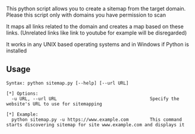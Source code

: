 This python script allows you to create a sitemap from the target domain. Please this script only with domains you have permission to scan

It maps all links related to the domain and creates a map based on these links. (Unrelated links like link to youtube for example will be disregarded)

It works in any UNIX based operating systems and in Windows if Python is installed

## Usage

```
Syntax: python sitemap.py [--help] [--url URL]

[*] Options:
  -u URL, --url URL                                   Specify the website's URL to use for sitemapping

[*] Example:
  python sitemap.py -u https://www.example.com        This command starts discovering sitemap for site www.example.com and displays it 

```


